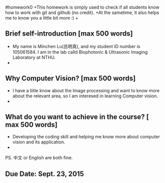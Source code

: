 #homework0
+This homework is simply used to check if all students know how to work with git and github (no credit).
+At the sametime, it also helps me to know you a little bit more :)
+
## Brief self-introduction [max 500 words]
+ My name is Minchen Lu(呂明真), and my student ID number is 105061584. I am in the lab calld Biophotonic & Ultrasonic Imaging Laboratory   at NTHU.
+ 
## Why Computer Vision? [max 500 words]
+ I have a liitle know about the Image processing and want to know more about the relevant area, so I am interesed in learning Computer    vision.
+ 
## What do you want to achieve in the course? [ max 500 words]
+ Developing the coding skill and helping me know more about computer vision and its application.
+
PS. 中文 or English are both fine.

## Due Date: Sept. 23, 2015
